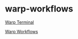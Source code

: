 # warp-workflows

[Warp Terminal](warp.dev)

[Warp Workflows](https://docs.warp.dev/features/entry/workflows)
